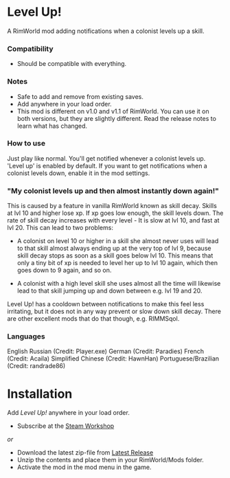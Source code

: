 # Level Up!

A RimWorld mod adding notifications when a colonist levels up a skill.

### Compatibility
- Should be compatible with everything.

### Notes
- Safe to add and remove from existing saves.
- Add anywhere in your load order.
- This mod is different on v1.0 and v1.1 of RimWorld. You can use it on both versions, but they are slightly different. Read the release notes to learn what has changed.

### How to use
Just play like normal. You'll get notified whenever a colonist levels up.
'Level up' is enabled by default. If you want to get notifications when a colonist levels down, enable it in the mod settings.

### "My colonist levels up and then almost instantly down again!"
This is caused by a feature in vanilla RimWorld known as skill decay. Skills at lvl 10 and higher lose xp. If xp goes low enough, the skill levels down. The rate of skill decay increases with every level - It is slow at lvl 10, and fast at lvl 20.
This can lead to two problems:

- A colonist on level 10 or higher in a skill she almost never uses will lead to that skill almost always ending up at the very top of lvl 9, because skill decay stops as soon as a skill goes below lvl 10. This means that only a tiny bit of xp is needed to level her up to lvl 10 again, which then goes down to 9 again, and so on.

- A colonist with a high level skill she uses almost all the time will likewise lead to that skill jumping up and down between e.g. lvl 19 and 20.

Level Up! has a cooldown between notifications to make this feel less irritating, but it does not in any way prevent or slow down skill decay. There are other excellent mods that do that though, e.g. RIMMSqol.

### Languages
English
Russian (Credit: Player.exe)
German (Credit: Paradies)
French (Credit: Acaila)
Simplified Chinese (Credit: HawnHan)
Portuguese/Brazilian (Credit: randrade86)

# Installation
Add _Level Up!_ anywhere in your load order.
- Subscribe at the [Steam Workshop](https://steamcommunity.com/sharedfiles/filedetails/?id=1701592470)

 _or_

- Download the latest zip-file from [Latest Release](https://github.com/krafs/LevelUp/releases)
- Unzip the contents and place them in your RimWorld/Mods folder.
- Activate the mod in the mod menu in the game.